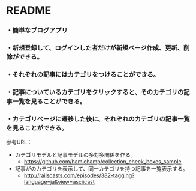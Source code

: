 # README
### ・簡単なブログアプリ
### ・新規登録して、ログインした者だけが新規ページ作成、更新、削除ができる。
### ・それぞれの記事にはカテゴリをつけることができる。
### ・記事についているカテゴリをクリックすると、そのカテゴリの記事一覧を見ることができる。
### ・カテゴリページに遷移した後に、それぞれのカテゴリの記事一覧を見ることができる。

参考URL：
- カテゴリモデルと記事モデルの多対多関係を作る。
   - https://github.com/hamichamp/collection_check_boxes_sample
- 記事がのカテゴリを表示して、同一カテゴリを持つ記事を一覧表示する。   
   - http://railscasts.com/episodes/382-tagging?language=ja&view=asciicast
   
